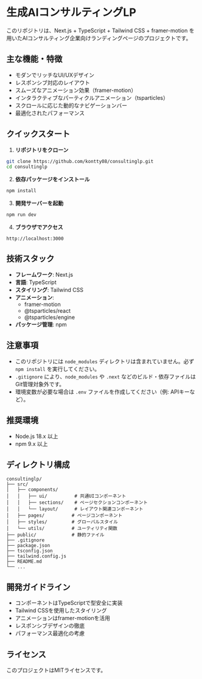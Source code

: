 # 生成AIコンサルティングLP

このリポジトリは、Next.js + TypeScript + Tailwind CSS + framer-motion を用いたAIコンサルティング企業向けランディングページのプロジェクトです。

## 主な機能・特徴

- モダンでリッチなUI/UXデザイン
- レスポンシブ対応のレイアウト
- スムーズなアニメーション効果（framer-motion）
- インタラクティブなパーティクルアニメーション（tsparticles）
- スクロールに応じた動的なナビゲーションバー
- 最適化されたパフォーマンス

## クイックスタート

1. **リポジトリをクローン**

```sh
git clone https://github.com/kontty08/consultinglp.git
cd consultinglp
```

2. **依存パッケージをインストール**

```sh
npm install
```

3. **開発サーバーを起動**

```sh
npm run dev
```

4. **ブラウザでアクセス**

```
http://localhost:3000
```

## 技術スタック

- **フレームワーク**: Next.js
- **言語**: TypeScript
- **スタイリング**: Tailwind CSS
- **アニメーション**: 
  - framer-motion
  - @tsparticles/react
  - @tsparticles/engine
- **パッケージ管理**: npm

## 注意事項

- このリポジトリには `node_modules` ディレクトリは含まれていません。必ず `npm install` を実行してください。
- `.gitignore` により、`node_modules` や `.next` などのビルド・依存ファイルはGit管理対象外です。
- 環境変数が必要な場合は `.env` ファイルを作成してください（例: APIキーなど）。

## 推奨環境
- Node.js 18.x 以上
- npm 9.x 以上

## ディレクトリ構成

```
consultinglp/
├── src/
│   ├── components/
│   │   ├── ui/          # 共通UIコンポーネント
│   │   ├── sections/    # ページセクションコンポーネント
│   │   └── layout/      # レイアウト関連コンポーネント
│   ├── pages/          # ページコンポーネント
│   ├── styles/         # グローバルスタイル
│   └── utils/          # ユーティリティ関数
├── public/             # 静的ファイル
├── .gitignore
├── package.json
├── tsconfig.json
├── tailwind.config.js
├── README.md
└── ...
```

## 開発ガイドライン

- コンポーネントはTypeScriptで型安全に実装
- Tailwind CSSを使用したスタイリング
- アニメーションはframer-motionを活用
- レスポンシブデザインの徹底
- パフォーマンス最適化の考慮

## ライセンス

このプロジェクトはMITライセンスです。 
